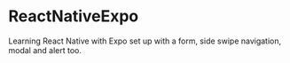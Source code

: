 # ReactNativeExpo
Learning React Native with Expo set up with a form, side swipe navigation, modal and alert too.
